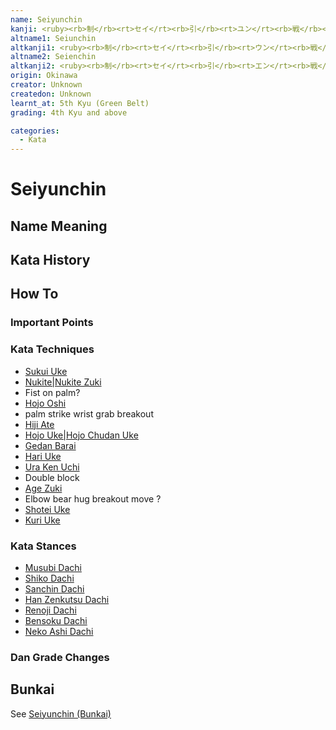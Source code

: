 ```yaml
---
name: Seiyunchin
kanji: <ruby><rb>制</rb><rt>セイ</rt><rb>引</rb><rt>ユン</rt><rb>戦</rb><rt>チン</rt></ruby>
altname1: Seiunchin
altkanji1: <ruby><rb>制</rb><rt>セイ</rt><rb>引</rb><rt>ウン</rt><rb>戦</rb><rt>チン</rt></ruby>
altname2: Seienchin
altkanji2: <ruby><rb>制</rb><rt>セイ</rt><rb>引</rb><rt>エン</rt><rb>戦</rb><rt>チン</rt></ruby>
origin: Okinawa
creator: Unknown
createdon: Unknown
learnt_at: 5th Kyu (Green Belt)
grading: 4th Kyu and above

categories:
  - Kata
---
```


# Seiyunchin

<Infobox/>

## Name Meaning

## Kata History

## How To

<Wiki-Video url="https://www.youtube.com/watch?v=NBoU_T8VF_0" />

### Important Points

### Kata Techniques

- [Sukui Uke](/)
- [Nukite|Nukite Zuki](/)
- Fist on palm?
- [Hojo Oshi](/)
- palm strike wrist grab breakout
- [Hiji Ate](/)
- [Hojo Uke|Hojo Chudan Uke](/)
- [Gedan Barai](/)
- [Hari Uke](/)
- [Ura Ken Uchi](/)
- Double block
- [Age Zuki](/)
- Elbow bear hug breakout move ?
- [Shotei Uke](/)
- [Kuri Uke](/)

### Kata Stances

- [Musubi Dachi](/)
- [Shiko Dachi](/)
- [Sanchin Dachi](/)
- [Han Zenkutsu Dachi](/)
- [Renoji Dachi](/)
- [Bensoku Dachi](/)
- [Neko Ashi Dachi](/)

### Dan Grade Changes

## Bunkai

See [Seiyunchin (Bunkai)](/)
